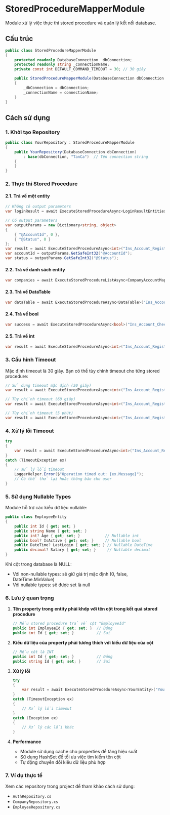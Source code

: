 # StoredProcedureMapperModule

Module xử lý việc thực thi stored procedure và quản lý kết nối database.

## Cấu trúc

```csharp
public class StoredProcedureMapperModule
{
    protected readonly DatabaseConnection _dbConnection;
    protected readonly string _connectionName;
    private const int DEFAULT_COMMAND_TIMEOUT = 30; // 30 giây

    public StoredProcedureMapperModule(DatabaseConnection dbConnection = null, string connectionName = null)
    {
        _dbConnection = dbConnection;
        _connectionName = connectionName;
    }
}
```

## Cách sử dụng

### 1. Khởi tạo Repository

```csharp
public class YourRepository : StoredProcedureMapperModule
{
    public YourRepository(DatabaseConnection dbConnection)
        : base(dbConnection, "TanCa")  // Tên connection string
    {
    }
}
```

### 2. Thực thi Stored Procedure

#### 2.1. Trả về một entity
```csharp
// Không có output parameters
var loginResult = await ExecuteStoredProcedureAsync<LoginResultEntities>("Ins_Account_Login", parameters);

// Có output parameters
var outputParams = new Dictionary<string, object>
{
    { "@AccountId", 0 },
    { "@Status", 0 }
};
var result = await ExecuteStoredProcedureAsync<int>("Ins_Account_Register", parameters, outputParams);
var accountId = outputParams.GetSafeInt32("@AccountId");
var status = outputParams.GetSafeInt32("@Status");
```

#### 2.2. Trả về danh sách entity
```csharp
var companies = await ExecuteStoredProcedureListAsync<CompanyAccountMapEntities>("Ins_Account_GetAllCompany", parameters);
```

#### 2.3. Trả về DataTable
```csharp
var dataTable = await ExecuteStoredProcedureAsync<DataTable>("Ins_Account_GetAll", parameters);
```

#### 2.4. Trả về bool
```csharp
var success = await ExecuteStoredProcedureAsync<bool>("Ins_Account_CheckStatus", parameters, outputParams);
```

#### 2.5. Trả về int
```csharp
var result = await ExecuteStoredProcedureAsync<int>("Ins_Account_Register", parameters, outputParams);
```

### 3. Cấu hình Timeout

Mặc định timeout là 30 giây. Bạn có thể tùy chỉnh timeout cho từng stored procedure:

```csharp
// Sử dụng timeout mặc định (30 giây)
var result = await ExecuteStoredProcedureAsync<int>("Ins_Account_Register", parameters, outputParams);

// Tùy chỉnh timeout (60 giây)
var result = await ExecuteStoredProcedureAsync<int>("Ins_Account_Register", parameters, outputParams, 60);

// Tùy chỉnh timeout (5 phút)
var result = await ExecuteStoredProcedureAsync<int>("Ins_Account_Register", parameters, outputParams, 300);
```

### 4. Xử lý lỗi Timeout

```csharp
try
{
    var result = await ExecuteStoredProcedureAsync<int>("Ins_Account_Register", parameters, outputParams);
}
catch (TimeoutException ex)
{
    // Xử lý lỗi timeout
    LoggerHelper.Error($"Operation timed out: {ex.Message}");
    // Có thể thử lại hoặc thông báo cho user
}
```

### 5. Sử dụng Nullable Types

Module hỗ trợ các kiểu dữ liệu nullable:

```csharp
public class EmployeeEntity
{
    public int Id { get; set; }
    public string Name { get; set; }
    public int? Age { get; set; }           // Nullable int
    public bool? IsActive { get; set; }     // Nullable bool
    public DateTime? LastLogin { get; set; } // Nullable DateTime
    public decimal? Salary { get; set; }     // Nullable decimal
}
```

Khi cột trong database là NULL:
- Với non-nullable types: sẽ giữ giá trị mặc định (0, false, DateTime.MinValue)
- Với nullable types: sẽ được set là null

### 6. Lưu ý quan trọng

1. **Tên property trong entity phải khớp với tên cột trong kết quả stored procedure**
   ```csharp
   // Nếu stored procedure trả về cột "EmployeeId"
   public int EmployeeId { get; set; }  // Đúng
   public int Id { get; set; }          // Sai
   ```

2. **Kiểu dữ liệu của property phải tương thích với kiểu dữ liệu của cột**
   ```csharp
   // Nếu cột là INT
   public int Id { get; set; }          // Đúng
   public string Id { get; set; }       // Sai
   ```

3. **Xử lý lỗi**
   ```csharp
   try
   {
       var result = await ExecuteStoredProcedureAsync<YourEntity>("YourStoredProcedure", parameters);
   }
   catch (TimeoutException ex)
   {
       // Xử lý lỗi timeout
   }
   catch (Exception ex)
   {
       // Xử lý các lỗi khác
   }
   ```

4. **Performance**
   - Module sử dụng cache cho properties để tăng hiệu suất
   - Sử dụng HashSet để tối ưu việc tìm kiếm tên cột
   - Tự động chuyển đổi kiểu dữ liệu phù hợp

### 7. Ví dụ thực tế

Xem các repository trong project để tham khảo cách sử dụng:
- `AuthRepository.cs`
- `CompanyRepository.cs`
- `EmployeeRepository.cs` 